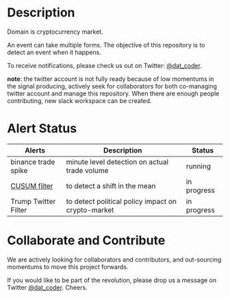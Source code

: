 # Description

Domain is cryptocurrency market.

An event can take multiple forms. The objective of this repository is to detect an event when it happens. 

To receive notifications, please check us out on Twitter: [@dat_coder](https://twitter.com/dat_coder).

**note**: the twitter account is not fully ready because of low momentums in the signal producing, actively seek for collaborators for both co-managing twitter account and manage this repository. When there are enough people contributing, new slack workspace can be created.

# Alert Status

| Alerts | Description | Status | 
| --- | --- | --- |
| binance trade spike | minute level detection on actual trade volume | running |
| [CUSUM filter](https://en.wikipedia.org/wiki/CUSUM) | to detect a shift in the mean | in progress |
| Trump Twitter Filter | to detect political policy impact on crypto-market | in progress | 

# Collaborate and Contribute

We are actively looking for collaborators and contributors, and out-sourcing momentums to move this project forwards.

If you would like to be part of the revolution, please drop us a message on Twitter [@dat_coder](https://twitter.com/dat_coder). Cheers.
